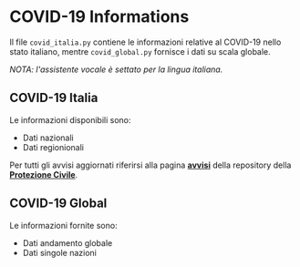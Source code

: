 # COVID-19 Informations

Il file `covid_italia.py` contiene le informazioni relative al COVID-19 nello stato italiano, mentre `covid_global.py` fornisce i dati su scala globale.

*NOTA: l'assistente vocale è settato per la lingua italiana.*

## COVID-19 Italia

Le informazioni disponibili sono:
- Dati nazionali
- Dati regionionali

Per tutti gli avvisi aggiornati riferirsi alla pagina **[avvisi](https://github.com/pcm-dpc/COVID-19/blob/master/avvisi.md)** della repository della **[Protezione Civile](https://github.com/pcm-dpc/COVID-19)**.

## COVID-19 Global

Le informazioni fornite sono:
- Dati andamento globale
- Dati singole nazioni
